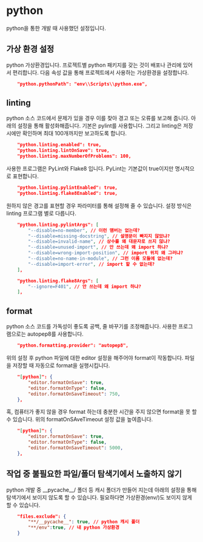 # python

python을 통한 개발 때 사용했던 설정입니다.


## 가상 환경 설정

python 가상환경입니다. 프로젝트별 python 패키지를 갖는 것이 배포나 관리에 있어서 편리합니다.
다음 속성 값을 통해 프로젝트에서 사용하는 가상환경을 설정합니다.

```json
    "python.pythonPath": "env\\Scripts\\python.exe",
```


## linting

python 소스 코드에서 문제가 있을 경우 이를 찾아 경고 또는 오류를 보고해 줍니다.
아래의 설정을 통해 활성화해줍니다. 기본은 pylint를 사용합니다.
그리고 linting은 저장시에만 확인하며 최대 100개까지만 보고하도록 합니다.

```json
    "python.linting.enabled": true,
    "python.linting.lintOnSave": true,
    "python.linting.maxNumberOfProblems": 100,
```


사용한 프로그램은 PyLint와 Flake8 입니다.
PyLint는 기본값이 true이지만 명시적으로 표현합니다.

```json
    "python.linting.pylintEnabled": true,
    "python.linting.flake8Enabled": true,
```


원하지 않은 경고를 표현할 경우 파라미터를 통해 설정해 줄 수 있습니다.
설정 방식은 linting 프로그램 별로 다릅니다.

```json
    "python.linting.pylintArgs": [
        "--disable=no-member", // 이런 맴버는 없는데?
        "--disable=missing-docstring", // 설명문이 빠지지 않았냐?
        "--disable=invalid-name", // 상수를 왜 대문자로 쓰지 않냐?
        "--disable=unused-import", // 안 쓰는데 왜 import 하냐?
        "--disable=wrong-import-position", // import 위치 왜 그러냐?
        "--disable=no-name-in-module", // 그런 이름 모듈에 없는데?
        "--disable=import-error", // import 할 수 없는데?
    ],

    "python.linting.flake8Args": [
        "--ignore=F401", // 안 쓰는데 왜 import 하냐?
    ],
```

## format

python 소스 코드를 가독성이 좋도록 공백, 줄 바꾸기를 조정해줍니다.
사용한 프로그램으로는 autopep8를 사용합니다.

```json
    "python.formatting.provider": "autopep8",
```


위의 설정 후 python 파일에 대한 editor 설정을 해주어야 format이 작동합니다.
파일을 저장할 때 자동으로 format을 실행시킵니다.

```json
    "[python]": {
        "editor.formatOnSave": true,
        "editor.formatOnType": false,
        "editor.formatOnSaveTimeout": 750,
    },
```


혹, 컴퓨터가 좋지 않을 경우 format 하는데 충분한 시간을 주지 않으면 
format을 못 할 수 있습니다. 위의 formatOnSAveTimeout 설정 값을 높여줍니다.

```json
    "[python]": {
        "editor.formatOnSave": true,
        "editor.formatOnType": false,
        "editor.formatOnSaveTimeout": 5000,
    },
```


## 작업 중 불필요한 파일/폴더 탐색기에서 노출하지 않기

python 개발 중 \_\_pycache\_\_/ 폴더 등 캐시 폴더가 만들어 지는데
아래의 설정을 통해 탐색기에서 보이지 않도록 할 수 있습니다. 
필요하다면 가상환경(env/)도 보이지 않게 할 수 있습니다.

```json
    "files.exclude": {
        "**/__pycache__": true, // python 캐시 폴더
        "**/env":true, // 내 python 가상환경
    }
```